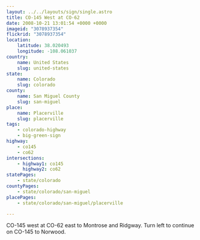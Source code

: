 ```yaml
---
layout: ../../layouts/sign/single.astro
title: CO-145 West at CO-62
date: 2008-10-21 13:01:54 +0000 +0000
imageid: "3078937354"
flickrid: "3078937354"
location:
    latitude: 38.020493
    longitude: -108.061037
country:
    name: United States
    slug: united-states
state:
    name: Colorado
    slug: colorado
county:
    name: San Miguel County
    slug: san-miguel
place:
    name: Placerville
    slug: placerville
tags:
    - colorado-highway
    - big-green-sign
highway:
    - co145
    - co62
intersections:
    - highway1: co145
      highway2: co62
statePages:
    - state/colorado
countyPages:
    - state/colorado/san-miguel
placePages:
    - state/colorado/san-miguel/placerville

---
```

CO-145 west at CO-62 east to Montrose and Ridgway. Turn left to continue on CO-145 to Norwood.